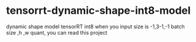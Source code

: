 # tensorrt-dynamic-shape-int8-model
dynamic shape model tensorRT int8   when you  input size is -1,3-1,-1  batch size ,h ,w quant, you can read this project
